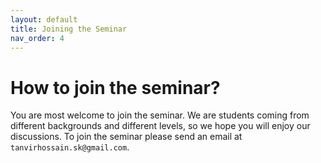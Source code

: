 ```yaml
---
layout: default
title: Joining the Seminar
nav_order: 4
---
```


# How to join the seminar?

You are most welcome to join the seminar. We are students coming from different backgrounds and different levels, so we hope you will enjoy our discussions. To join the seminar please send an email at `tanvirhossain.sk@gmail.com`. 